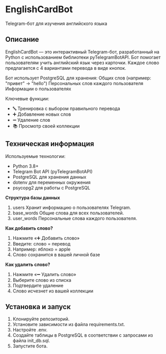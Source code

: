 # **EnglishCardBot**

Telegram-бот для изучения английского языка

## **Описание**

EnglishCardBot — это интерактивный Telegram-бот, разработанный на Python с использованием библиотеки pyTelegramBotAPI. Бот помогает пользователям учить английский язык через карточки. Каждое слово предлагается с 4 вариантами перевода в виде кнопок.

Бот использует PostgreSQL для хранения:
Общих слов (например: "привет" → "hello")
Персональных слов каждого пользователя
Информации о пользователях

Ключевые функции:
* 🔤 Тренировка с выбором правильного перевода
* ➕ Добавление новых слов
* ➖ Удаление слов
* 📚 Просмотр своей коллекции

## **Техническая информация**

Используемые технологии:
* Python 3.8+
* Telegram Bot API (pyTelegramBotAPI)
* PostgreSQL для хранения данных
* dotenv для переменных окружения
* psycopg2 для работы с PostgreSQL

**Структура базы данных**
1. users  Хранит информацию о пользователях Telegram.
2. base_words  Общие слова для всех пользователей.
3. user_words  Персональные слова каждого пользователя.

**Как добавить слово?**
1. Нажмите «➕ Добавить слово»
2. Введите: слово = перевод
3. Например: яблоко = apple
4. Слово сохранится в вашей личной базе

**Как удалить слово?**
1. Нажмите «➖ Удалить слово»
2. Выберите слово из списка
3. Подтвердите удаление
4. Слово исчезнет из вашей коллекции

## **Установка и запуск**
1. Клонируйте репозиторий.
2. Установите зависимости из файла requirements.txt.
3. Настройте .env.
4. Создайте таблицы в PostgreSQL в соответствии с запросами из файла init_db.sql.
5. Запустите бота.